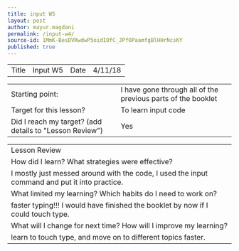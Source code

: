 ```yaml
---
title: input W5
layout: post
author: mayur.magdani
permalink: /input-w4/
source-id: 1MmK-BesDVRwdwP5oidIOfC_JPfOPaamfgBlHHrNcsKY
published: true
---
```

<table>
  <tr>
    <td>Title</td>
    <td>Input W5</td>
    <td>Date</td>
    <td>4/11/18</td>
  </tr>
</table>


<table>
  <tr>
    <td>Starting point:</td>
    <td>I have gone through all of the previous parts of the booklet </td>
  </tr>
  <tr>
    <td>Target for this lesson?</td>
    <td>To learn input code</td>
  </tr>
  <tr>
    <td>Did I reach my target? 
(add details to "Lesson Review")</td>
    <td> Yes </td>
  </tr>
</table>


<table>
  <tr>
    <td>Lesson Review</td>
  </tr>
  <tr>
    <td>How did I learn? What strategies were effective? </td>
  </tr>
  <tr>
    <td>I mostly just messed around with the code, I used the input command and put it into practice.</td>
  </tr>
  <tr>
    <td>What limited my learning? Which habits do I need to work on? </td>
  </tr>
  <tr>
    <td>faster typing!!! I would have finished the booklet by now if I could touch type.</td>
  </tr>
  <tr>
    <td>What will I change for next time? How will I improve my learning?</td>
  </tr>
  <tr>
    <td>learn to touch type, and move on to different topics faster.
</td>
  </tr>
</table>


